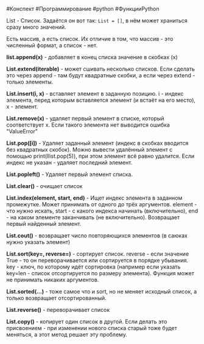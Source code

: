 #Конспект #Программирование #python #ФункцииPython 

List - Список. 
Задаётся он вот так: `List = []`, в нём может храниться сразу много значений.

Есть массив, а есть список. Их отличие в том, что массив - это численный формат, а список - нет.

**list.append(x)** - добавляет в конец списка значение в скобках (x)

**List.extend(iterable)** - может сшивать несколько списков. Если сделать это через append - там будут квадратные скобки, а если через extend - только элементы. 

**List.insert(i, x)** - вставляет элемент в заданную позицию. i - индекс элемента, перед которым вставляется элемент (и встаёт на его место), x - элемент.

**List.remove(x)** - удаляет первый элемент в списке, который соответствует x. Если такого элемента нет выводится ошибка "ValueError"

**List.pop([i])** - Удаляет заданный элемент (индекс в скобках вводится без квадратных скобок). Можно вывести удалённый элемент с помощью print(llist.pop(5)), при этом элемент всё равно удалится. Если индекс не указан - удаляет последний элемент.

**List.popleft()** - Удаляет первый элемент списка. 

**List.clear()** - очищает список

**List.index(element, start, end)** - Ищет индекс элемента в заданном промежутке. Может принимать от одного до трёх аргументов.  element - что нужно искать, start - с какого индекса начинать (включительно), end - на каком элементе заканчивать (не включительно). Возвращает первый найденный элемент.

**List.cout()** - возвращает число повторяющихся элементов (в саюках нужно указать элемент)

**List.sort(key=, reverse=)** - сортирует список. reverse - если значение True - то он переворачивается или сортируется в порядке убывания. key - ключ, по которому идёт сортировка (например если указать key=len - список отсортируется по размеру элемента). Функция может не принимать никаких аргументов. 

**List.sorted(...)** - тоже самое что и sort, но не меняет исходный список, а только возвращает отсортированный.

**List.reverse()** - переворачивает список

**List.copy()** - копирует один список в другой. Если делать это присвоением - при изменении нового списка старый тоже будет меняться, а этот метод решает эту проблему.

